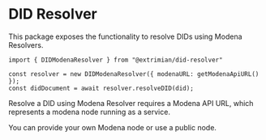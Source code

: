 # DID Resolver
This package exposes the functionality to resolve DIDs using Modena Resolvers.

```
import { DIDModenaResolver } from "@extrimian/did-resolver"

const resolver = new DIDModenaResolver({ modenaURL: getModenaApiURL() });
const didDocument = await resolver.resolveDID(did);
```

Resolve a DID using Modena Resolver requires a Modena API URL, which represents a modena node running as a service.

You can provide your own Modena node or use a public node.